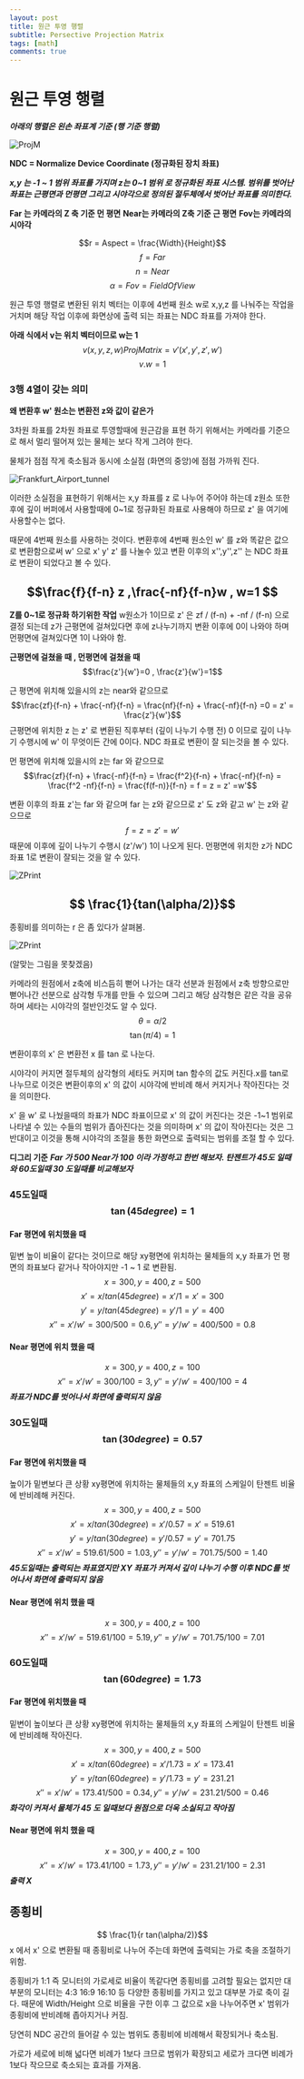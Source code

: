 ```yaml
---
layout: post
title: 원근 투영 행렬
subtitle: Persective Projection Matrix
tags: [math]
comments: true
---
```

# 원근 투영 행렬

***아래의 행렬은 왼손 좌표계 기준 (행 기준 행렬)***

![ProjM](/assets/img/ProjM.png)

**NDC = Normalize Device Coordinate 
           (정규화된 장치 좌표)**
           
 ***x,y 는 -1 ~ 1 범위 좌표를 가지며 z는 0~1 범위 로 정규화된 좌표 시스템. 
  범위를 벗어난 좌표는 근평면과 먼평면 그리고 시야각으로 정의된 절두체에서 벗어난 좌표를 의미한다.***
 
**Far 는 카메라의 Z 축 기준 먼 평면**
**Near는 카메라의 Z축 기준 근 평면**
**Fov는 카메라의 시야각**
 
$$r = Aspect = \frac{Width}{Height}$$
$$f = Far$$
$$n= Near$$
$$\alpha = Fov = Field Of View$$

원근 투영 행렬로 변환된 위치 벡터는 이후에 
4번째 원소 w로 x,y,z 를 나눠주는 작업을 거치며 해당 작업 이후에 화면상에 출력 되는 좌표는 NDC 좌표를 가져야 한다.

**아래 식에서 v는 위치 벡터이므로 w는 1**
$$ v(x,y,z,w) ProjMatrix = v'(x',y',z',w')$$
$$   v.w = 1$$

 
 ### 3행 4열이 갖는 의미 
 **왜 변환후 w' 원소는 변환전 z와 값이 같은가**
 
3차원 좌표를 2차원 좌표로 투영할때에 원근감을 표현 하기 위해서는 카메라를 기준으로 해서 멀리 떨어져 있는 물체는 보다 작게 그려야 한다.

물체가 점점 작게 축소됨과 동시에 소실점
(화면의 중앙)에 점점 가까워 진다.

![Frankfurt_Airport_tunnel](/assets/img/Frankfurt_Airport_tunnel.jpg)

이러한 소실점을 표현하기 위해서는 
 x,y 좌표를 z 로 나누어 주어야 하는데 z원소 또한 후에 깊이 버퍼에서 사용할때에 0~1로 정규화된 좌표로 사용해야 하므로 z' 을 여기에 사용할수는 없다. 

때문에 4번째 원소를 사용하는 것이다.
변환후에 4번째 원소인 w' 를 z와 똑같은 값으로 변환함으로써 w' 으로 x' y' z'  를 나눌수 있고 변환 이후의 x'',y'',z'' 는 NDC 좌표로 변환이 되었다고 볼 수 있다.

## $$\frac{f}{f-n} z ,\frac{-nf}{f-n}w , w=1 $$

**Z를 0~1로 정규화 하기위한 작업**
w원소가 1이므로 z' 은 zf / (f-n) + -nf / (f-n)
으로 결정 되는데 z가 근평면에 걸쳐있다면
후에 z나누기까지 변환 이후에 0이 나와야 하며 먼평면에 걸쳐있다면 1이 나와야 함.

**근평면에 걸쳤을 때 , 먼평면에 걸쳤을 때**
$$\frac{z'}{w'}=0 , \frac{z'}{w'}=1$$

근 평면에 위치해 있을시의 z는 near와 같으므로
$$\frac{zf}{f-n} + \frac{-nf}{f-n} = 
    \frac{nf}{f-n} + \frac{-nf}{f-n} =0 
    = z' = \frac{z'}{w'}$$
근평면에 위치한 z 는 z' 로 변환된 직후부터 (깊이 나누기 수행 전) 0 이므로 깊이 나누기 수행시에 w' 이 무엇이든 간에 0이다. 
NDC 좌표로 변환이 잘 되는것을 볼 수 있다.

먼 평면에 위치해 있을시의 z는 far 와 같으므로
$$\frac{zf}{f-n} + \frac{-nf}{f-n} = 
    \frac{f^2}{f-n} + \frac{-nf}{f-n} = \frac{f^2 -nf}{f-n} =
    \frac{f(f-n)}{f-n}
    = f = z = z' =w'$$
    
    
 변환 이후의 좌표 z'는 far 와 같으며 far 는 z와 같으므로 z' 도 z와 같고 w' 는 z와 같으므로 
 $$ f= z = z' =w' $$
 때문에 이후에  깊이 나누기 수행시 (z'/w') 1이 나오게 된다.
 먼평면에 위치한 z가 NDC 좌표 1로 변환이 잘되는 것을 알 수 있다.

![ZPrint](/assets/img/ZPrint.png)


## $$ \frac{1}{tan(\alpha/2)}$$

종횡비를 의미하는 r 은 좀 있다가 살펴봄.

![ZPrint](/assets/img/FovXZ.png)

(알맞는 그림을 못찾겠음)

카메라의 원점에서 z축에 비스듬히  뻗어 나가는 대각 선분과 원점에서 z축 방향으로만 
뻗어나간 선분으로 삼각형 두개를 만들 수 있으며 그리고 해당 삼각형은 같은 각을 공유하며 세타는 시야각의 절반인것도 알 수 있다.
$$ \theta  = \alpha /2$$$$ \tan(\pi/4) =1$$

변환이후의 x' 은 변환전 x 를 tan 로 나눈다.

시야각이 커지면 절두체의 삼각형의 세타도 커지며 tan 함수의 값도 커진다.x를 tan로 나누므로 이것은 변환이후의 x' 의 값이 시야각에 반비례 해서 커지거나 작아진다는 것을 의미한다.

x' 을 w' 로 나눴을때의 좌표가 NDC 좌표이므로 x' 의 값이 커진다는 것은 -1~1 범위로 나타낼 수 있는 수들의 범위가 좁아진다는 것을 의미하며 x' 의 값이 작아진다는 것은 그 반대이고 이것을 통해 시야각의 조절을 통한 화면으로 출력되는 범위를 조절 할 수 있다.

**디그리 기준**
***Far 가 500 Near가 100 이라 가정하고 한번 해보자.
탄젠트가 45도 일때와 60도일때 30 도일때를 비교해보자***

###   45도일때 $$\tan(45 degree) =1$$ 
#### Far 평면에 위치했을 때
밑변 높이 비율이 같다는 것이므로 해당 xy평면에 위치하는 물체들의 x,y 좌표가 
먼 평면의 좌표보다 같거나 작아야지만 -1 ~ 1 로 변환됨.
$$ x=300,y=400 ,z=500$$
$$ x' = x / tan(45 degree)  =  x'/1 = x' =300 $$
$$ y' = y / tan(45 degree) = y'/1= y'   =400 $$
$$ x'' = x'/w' = 300/500 = 0.6 , y'' = y'/w' = 400/500 = 0.8$$

#### Near 평면에 위치 했을 때
$$x=300,y=400 ,z=100$$
$$ x'' = x'/w' = 300/100= 3, y'' = y'/w' = 400/100 = 4
$$
***좌표가 NDC를 벗어나서 화면에 출력되지 않음***

###   30도일때 $$\tan(30 degree) =0.57$$ 
#### Far 평면에 위치했을 때
높이가 밑변보다 큰 상황 xy평면에 위치하는 물체들의 x,y 좌표의 스케일이
탄젠트 비율에 반비례해 커진다.
$$ x=300,y=400 ,z=500$$
$$ x' = x / tan(30degree)  =  x'/0.57 = x' =519.61$$
$$ y' = y / tan(30 degree) = y'/0.57 = y'   =701.75 $$
$$ x'' = x'/w' = 519.61/500= 1.03
 , y'' = y'/w' = 701.75 /500= 1.40$$
***45도일때는 출력되는 좌표였지만  XY 좌표가 커져서  깊이 나누기 수행 이후  NDC를 벗어나서 화면에 출력되지 않음***

#### Near 평면에 위치 했을 때
$$ x=300,y=400 ,z=100$$
$$ x'' = x'/w' = 519.61/100= 5.19
 , y'' = y'/w' = 701.75 /100= 7.01$$

###   60도일때 $$\tan(60 degree) =1.73$$ 
#### Far 평면에 위치했을 때
밑변이 높이보다 큰 상황 xy평면에 위치하는 물체들의 x,y 좌표의 스케일이
탄젠트 비율에 반비례해 작아진다.
$$ x=300,y=400 ,z=500$$
$$ x' = x / tan(60 degree)  =  x'/1.73 = x' =173.41$$
$$ y' = y / tan(60 degree) = y'/1.73 = y'   =231.21$$
$$ x'' = x'/w' = 173.41/500= 0.34
 , y'' = y'/w' = 231.21/500= 0.46$$
***화각이 커져서 물체가 45 도 일때보다 원점으로 더욱 소실되고 작아짐***

#### Near 평면에 위치 했을 때
$$ x=300,y=400 ,z=100$$
$$ x'' = x'/w' = 173.41/100= 1.73
 , y'' = y'/w' = 231.21/100= 2.31$$
 ***출력 X***
 
 ## 종횡비
 $$ \frac{1}{r tan(\alpha/2)}$$
x 에서 x' 으로 변환될 때 종횡비로 나누어 주는데 화면에 출력되는 가로 축을 조절하기 위함.

종횡비가 1:1 즉 모니터의 가로세로 비율이 똑같다면 종횡비를 고려할 필요는 없지만 
대부분의 모니터는 4:3 16:9 16:10 등 다양한 종횡비를 가지고 있고 대부분 가로 축이 길다.
때문에 Width/Height 으로 비율을 구한 이후 그 값으로 x을 나누어주면 x' 범위가 종횡비에 반비례해 좁아지거나 커짐.

당연히  NDC 공간의 들어갈 수 있는 범위도 종횡비에 비례해서 확장되거나 축소됨.

가로가 세로에 비해 넓다면 비례가 1보다 크므로 범위가 확장되고 세로가 크다면 비례가 1보다 작으므로 축소되는 효과를 가져옴.



